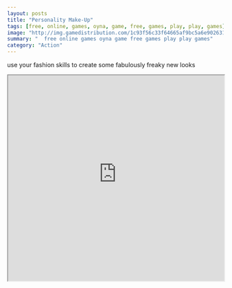 ```yaml
---
layout: posts
title: "Personality Make-Up"
tags: [free, online, games, oyna, game, free, games, play, play, games]
image: "http://img.gamedistribution.com/1c93f56c33f64665af9bc5a6e9026316.jpg"
summary: "  free online games oyna game free games play play games"
category: "Action"
---
```


use your fashion skills to create some fabulously freaky new looks

<iframe width="100%" height="480px;" src="http://flash.gamedistribution.com?game=1c93f56c33f64665af9bc5a6e9026316"></iframe>